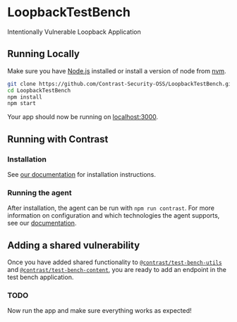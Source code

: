 # LoopbackTestBench
Intentionally Vulnerable Loopback Application

## Running Locally

Make sure you have [Node.js](http://nodejs.org/) installed or install a version of node from [nvm](https://github.com/creationix/nvm).

```sh
git clone https://github.com/Contrast-Security-OSS/LoopbackTestBench.git # or clone your own fork
cd LoopbackTestBench
npm install
npm start
```

Your app should now be running on [localhost:3000](http://localhost:3000/).

## Running with Contrast

### Installation
See [our documentation](https://docs.contrastsecurity.com/installation-nodeinstall.html) for installation instructions.

### Running the agent
After installation, the agent can be run with ```npm run contrast```.
For more information on configuration and which technologies the agent supports, see our [documentation](https://docs.contrastsecurity.com/installation-node.html#node-config).

## Adding a shared vulnerability
Once you have added shared functionality to
[`@contrast/test-bench-utils`](https://github.com/Contrast-Security-OSS/test-bench-utils)
and
[`@contrast/test-bench-content`](https://github.com/Contrast-Security-OSS/test-bench-content),
you are ready to add an endpoint in the test bench application.

### TODO

Now run the app and make sure everything works as expected!
